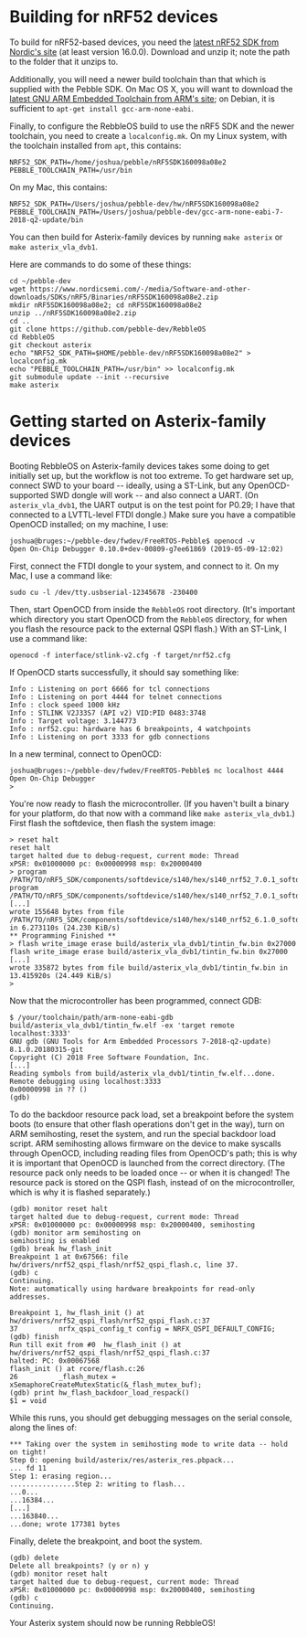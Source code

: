 # Building for nRF52 devices

To build for nRF52-based devices, you need the
[latest nRF52 SDK from Nordic's
site](https://www.nordicsemi.com/Software-and-Tools/Software/nRF5-SDK) (at
least version 16.0.0).
Download and unzip it; note the path to the folder that it unzips to.

Additionally, you will need a newer build toolchain than that which is
supplied with the Pebble SDK.  On Mac OS X, you will want to download the
[latest GNU ARM Embedded Toolchain from ARM's
site](https://developer.arm.com/tools-and-software/open-source-software/developer-tools/gnu-toolchain/gnu-rm/downloads);
on Debian, it is sufficient to `apt-get install gcc-arm-none-eabi`.

Finally, to configure the RebbleOS build to use the nRF5 SDK and the newer
toolchain, you need to create a `localconfig.mk`.  On my Linux system, with
the toolchain installed from `apt`, this contains:

    NRF52_SDK_PATH=/home/joshua/pebble/nRF5SDK160098a08e2
    PEBBLE_TOOLCHAIN_PATH=/usr/bin

On my Mac, this contains:

    NRF52_SDK_PATH=/Users/joshua/pebble-dev/hw/nRF5SDK160098a08e2
    PEBBLE_TOOLCHAIN_PATH=/Users/joshua/pebble-dev/gcc-arm-none-eabi-7-2018-q2-update/bin

You can then build for Asterix-family devices by running `make asterix` or
`make asterix_vla_dvb1`.

Here are commands to do some of these things:

    cd ~/pebble-dev
    wget https://www.nordicsemi.com/-/media/Software-and-other-downloads/SDKs/nRF5/Binaries/nRF5SDK160098a08e2.zip
    mkdir nRF5SDK160098a08e2; cd nRF5SDK160098a08e2
    unzip ../nRF5SDK160098a08e2.zip
    cd ..
    git clone https://github.com/pebble-dev/RebbleOS
    cd RebbleOS
    git checkout asterix
    echo "NRF52_SDK_PATH=$HOME/pebble-dev/nRF5SDK160098a08e2" > localconfig.mk
    echo "PEBBLE_TOOLCHAIN_PATH=/usr/bin" >> localconfig.mk
    git submodule update --init --recursive
    make asterix

# Getting started on Asterix-family devices

Booting RebbleOS on Asterix-family devices takes some doing to get initially
set up, but the workflow is not too extreme.  To get hardware set up,
connect SWD to your board -- ideally, using a ST-Link, but any
OpenOCD-supported SWD dongle will work -- and also connect a UART.  (On
`asterix_vla_dvb1`, the UART output is on the test point for P0.29; I have
that connected to a LVTTL-level FTDI dongle.) Make sure you have a
compatible OpenOCD installed; on my machine, I use:

    joshua@bruges:~/pebble-dev/fwdev/FreeRTOS-Pebble$ openocd -v
    Open On-Chip Debugger 0.10.0+dev-00809-g7ee61869 (2019-05-09-12:02)

First, connect the FTDI dongle to your system, and connect to it.  On my
Mac, I use a command like:

    sudo cu -l /dev/tty.usbserial-12345678 -230400

Then, start OpenOCD from inside the `RebbleOS` root directory.  (It's
important which directory you start OpenOCD from the `RebbleOS` directory,
for when you flash the resource pack to the external QSPI flash.)  With an
ST-Link, I use a command like:

    openocd -f interface/stlink-v2.cfg -f target/nrf52.cfg

If OpenOCD starts successfully, it should say something like:

    Info : Listening on port 6666 for tcl connections
    Info : Listening on port 4444 for telnet connections
    Info : clock speed 1000 kHz
    Info : STLINK V2J33S7 (API v2) VID:PID 0483:3748
    Info : Target voltage: 3.144773
    Info : nrf52.cpu: hardware has 6 breakpoints, 4 watchpoints
    Info : Listening on port 3333 for gdb connections

In a new terminal, connect to OpenOCD:

    joshua@bruges:~/pebble-dev/fwdev/FreeRTOS-Pebble$ nc localhost 4444
    Open On-Chip Debugger
    >

You're now ready to flash the microcontroller.  (If you haven't built a
binary for your platform, do that now with a command like `make
asterix_vla_dvb1`.) First flash the softdevice, then flash the system image:

    > reset halt
    reset halt
    target halted due to debug-request, current mode: Thread
    xPSR: 0x01000000 pc: 0x00000998 msp: 0x20000400
    > program /PATH/TO/nRF5_SDK/components/softdevice/s140/hex/s140_nrf52_7.0.1_softdevice.hex
    program /PATH/TO/nRF5_SDK/components/softdevice/s140/hex/s140_nrf52_7.0.1_softdevice.hex
    [...]
    wrote 155648 bytes from file /PATH/TO/nRF5_SDK/components/softdevice/s140/hex/s140_nrf52_6.1.0_softdevice.hex in 6.273110s (24.230 KiB/s)
    ** Programming Finished **
    > flash write_image erase build/asterix_vla_dvb1/tintin_fw.bin 0x27000
    flash write_image erase build/asterix_vla_dvb1/tintin_fw.bin 0x27000
    [...]
    wrote 335872 bytes from file build/asterix_vla_dvb1/tintin_fw.bin in 13.415920s (24.449 KiB/s)
    >

Now that the microcontroller has been programmed, connect GDB:

    $ /your/toolchain/path/arm-none-eabi-gdb build/asterix_vla_dvb1/tintin_fw.elf -ex 'target remote localhost:3333'
    GNU gdb (GNU Tools for Arm Embedded Processors 7-2018-q2-update) 8.1.0.20180315-git
    Copyright (C) 2018 Free Software Foundation, Inc.
    [...]
    Reading symbols from build/asterix_vla_dvb1/tintin_fw.elf...done.
    Remote debugging using localhost:3333
    0x00000998 in ?? ()
    (gdb)

To do the backdoor resource pack load, set a breakpoint before the system
boots (to ensure that other flash operations don't get in the way), turn on
ARM semihosting, reset the system, and run the special backdoor load script. 
ARM semihosting allows firmware on the device to make syscalls through
OpenOCD, including reading files from OpenOCD's path; this is why it is
important that OpenOCD is launched from the correct directory.  (The
resource pack only needs to be loaded once -- or when it is changed!  The
resource pack is stored on the QSPI flash, instead of on the
microcontroller, which is why it is flashed separately.)

    (gdb) monitor reset halt
    target halted due to debug-request, current mode: Thread
    xPSR: 0x01000000 pc: 0x00000998 msp: 0x20000400, semihosting
    (gdb) monitor arm semihosting on
    semihosting is enabled
    (gdb) break hw_flash_init
    Breakpoint 1 at 0x67566: file hw/drivers/nrf52_qspi_flash/nrf52_qspi_flash.c, line 37.
    (gdb) c
    Continuing.
    Note: automatically using hardware breakpoints for read-only addresses.
    
    Breakpoint 1, hw_flash_init () at hw/drivers/nrf52_qspi_flash/nrf52_qspi_flash.c:37
    37          nrfx_qspi_config_t config = NRFX_QSPI_DEFAULT_CONFIG;
    (gdb) finish
    Run till exit from #0  hw_flash_init () at hw/drivers/nrf52_qspi_flash/nrf52_qspi_flash.c:37
    halted: PC: 0x00067568
    flash_init () at rcore/flash.c:26
    26          _flash_mutex = xSemaphoreCreateMutexStatic(&_flash_mutex_buf);
    (gdb) print hw_flash_backdoor_load_respack()
    $1 = void

While this runs, you should get debugging messages on the serial console,
along the lines of:

    *** Taking over the system in semihosting mode to write data -- hold on tight!
    Step 0: opening build/asterix/res/asterix_res.pbpack...
    ... fd 11
    Step 1: erasing region...
    ................Step 2: writing to flash...
    ...0...
    ...16384...
    [...]
    ...163840...
    ...done; wrote 177381 bytes

Finally, delete the breakpoint, and boot the system.

    (gdb) delete
    Delete all breakpoints? (y or n) y
    (gdb) monitor reset halt
    target halted due to debug-request, current mode: Thread
    xPSR: 0x01000000 pc: 0x00000998 msp: 0x20000400, semihosting
    (gdb) c
    Continuing.

Your Asterix system should now be running RebbleOS!
